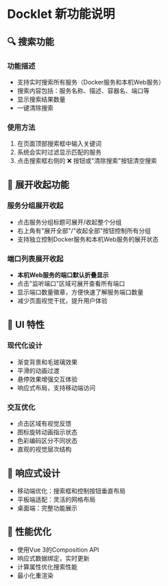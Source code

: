 # Docklet 新功能说明

## 🔍 搜索功能

### 功能描述
- 支持实时搜索所有服务（Docker服务和本机Web服务）
- 搜索内容包括：服务名称、描述、容器名、端口等
- 显示搜索结果数量
- 一键清除搜索

### 使用方法
1. 在页面顶部搜索框中输入关键词
2. 系统会实时过滤显示匹配的服务
3. 点击搜索框右侧的 ❌ 按钮或"清除搜索"按钮清空搜索

## 📁 展开收起功能

### 服务分组展开收起
- 点击服务分组标题可展开/收起整个分组
- 右上角有"展开全部"/"收起全部"按钮控制所有分组
- 支持独立控制Docker服务和本机Web服务的展开状态

### 端口列表展开收起
- **本机Web服务的端口默认折叠显示**
- 点击"监听端口"区域可展开查看所有端口
- 显示端口数量徽章，方便快速了解服务端口数量
- 减少页面视觉干扰，提升用户体验

## 🎨 UI 特性

### 现代化设计
- 渐变背景和毛玻璃效果
- 平滑的动画过渡
- 悬停效果增强交互体验
- 响应式布局，支持移动端访问

### 交互优化
- 点击区域有视觉反馈
- 图标旋转动画指示状态
- 色彩编码区分不同状态
- 直观的视觉层次结构

## 📱 响应式设计

- 移动端优化：搜索框和控制按钮垂直布局
- 平板端适配：灵活的网格布局
- 桌面端：完整功能展示

## 🚀 性能优化

- 使用Vue 3的Composition API
- 响应式数据绑定，实时更新
- 计算属性优化搜索性能
- 最小化重渲染